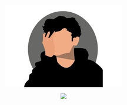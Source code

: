 
<p align="center">
    <img src="https://github.com/Pranay0302/Pranay0302/blob/master/rsz_pa.jpg" alt="image">
</p>

<p align="center">
    <img src="https://media.giphy.com/media/DS89v1NqpzCqA/giphy.gif" width="150" />
</p>
